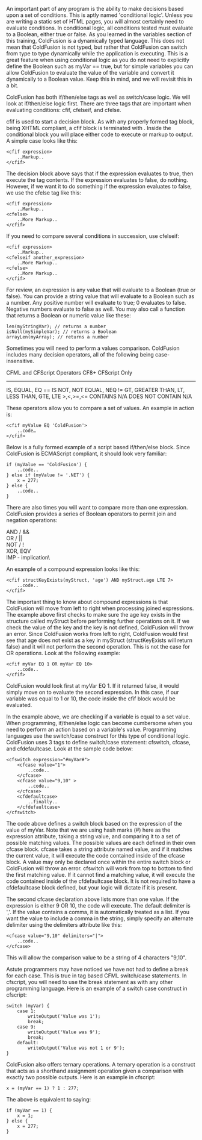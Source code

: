 An important part of any program is the ability to make decisions based
upon a set of conditions. This is aptly named 'conditional logic'.
Unless you are writing a static set of HTML pages, you will almost
certainly need to evaluate conditions. In conditional logic, all
conditions tested must evaluate to a Boolean, either true or false. As
you learned in the variables section of this training, ColdFusion is a
dynamically typed language. This does not mean that ColdFusion is not
typed, but rather that ColdFusion can switch from type to type
dynamically while the application is executing. This is a great feature
when using conditional logic as you do not need to explicitly define the
Boolean such as myVar == true, but for simple variables you can allow
ColdFusion to evaluate the value of the variable and convert it
dynamically to a Boolean value. Keep this in mind, and we will revisit
this in a bit.

ColdFusion has both if/then/else tags as well as switch/case logic. We
will look at if/then/else logic first. There are three tags that are
important when evaluating conditions: cfif, cfelseif, and cfelse.

cfif is used to start a decision block. As with any properly formed tag
block, being XHTML compliant, a cfif block is terminated with . Inside
the conditional block you will place either code to execute or markup to
output. A simple case looks like this:

    <cfif expression>
        ..Markup..
    </cfif>

The decision block above says that if the expression evaluates to true,
then execute the tag contents. If the expression evaluates to false, do
nothing. However, if we want it to do something if the expression
evaluates to false, we use the cfelse tag like this:

    <cfif expression>
        ..Markup..
    <cfelse>
        ..More Markup..
    </cfif>

If you need to compare several conditions in succession, use cfelseif:

    <cfif expression>
        ..Markup..
    <cfelseif another_expression>
        ..More Markup..
    <cfelse>
        ..More Markup..
    </cfif>

For review, an expression is any value that will evaluate to a Boolean
(true or false). You can provide a string value that will evaluate to a
Boolean such as a number. Any positive number will evaluate to true; 0
evaluates to false. Negative numbers evaluate to false as well. You may
also call a function that returns a Boolean or numeric value like these:

    len(myStringVar); // returns a number
    isNull(mySimpleVar); // returns a Boolean
    arrayLen(myArray); // returns a number

Sometimes you will need to perform a values comparison. ColdFusion
includes many decision operators, all of the following being
case-insensitive.

  CFML and CFScript Operators                 CF8+ CFScript Only
  ------------------------------------------- --------------------
  IS, EQUAL, EQ                               ==
  IS NOT, NOT EQUAL, NEQ                      !=
  GT, GREATER THAN, LT, LESS THAN, GTE, LTE   \>,\<,\>=,\<=
  CONTAINS                                    N/A
  DOES NOT CONTAIN                            N/A

These operators allow you to compare a set of values. An example in
action is:

    <cfif myValue EQ 'ColdFusion'>
        ..code…
    </cfif>

Below is a fully formed example of a script based if/then/else block.
Since ColdFusion is ECMAScript compliant, it should look very familiar:

    if (myValue == 'ColdFusion') {
        ..code..
    } else if (myValue != '.NET') {
        x = 277;
    } else {
        ..code..
    }

There are also times you will want to compare more than one expression.
ColdFusion provides a series of Boolean operators to permit join and
negation operations:

AND / &&\
 OR / ||\
 NOT / !\
 XOR, EQV\
 IMP - implication\

An example of a compound expression looks like this:

    <cfif structKeyExists(myStruct, 'age') AND myStruct.age LTE 7>
        ..code..
    </cfif>

The important thing to know about compound expressions is that
ColdFusion will move from left to right when processing joined
expressions. The example above first checks to make sure the age key
exists in the structure called myStruct before performing further
operations on it. If we check the value of the key and the key is not
defined, ColdFusion will throw an error. Since ColdFusion works from
left to right, ColdFusion would first see that age does not exist as a
key in myStruct (structKeyExists will return false) and it will not
perform the second operation. This is not the case for OR operations.
Look at the following example:

    <cfif myVar EQ 1 OR myVar EQ 10>
        ..code..
    </cfif>

ColdFusion would look first at myVar EQ 1. If it returned false, it
would simply move on to evaluate the second expression. In this case, if
our variable was equal to 1 or 10, the code inside the cfif block would
be evaluated.

In the example above, we are checking if a variable is equal to a set
value. When programming, if/then/else logic can become cumbersome when
you need to perform an action based on a variable's value. Programming
languages use the switch/case construct for this type of conditional
logic. ColdFusion uses 3 tags to define switch/case statement: cfswitch,
cfcase, and cfdefaultcase. Look at the sample code below:

    <cfswitch expression="#myVar#">
        <cfcase value="1">
            ..code..
        </cfcase>
        <cfcase value="9,10" >
            ..code..
        </cfcase>
        <cfdefaultcase>
            ..finally..
        </cfdefaultcase>
    </cfswitch>

The code above defines a switch block based on the expression of the
value of myVar. Note that we are using hash marks (\#) here as the
expression attribute, taking a string value, and comparing it to a set
of possible matching values. The possible values are each defined in
their own cfcase block. cfcase takes a string attribute named value, and
if it matches the current value, it will execute the code contained
inside of the cfcase block. A value may only be declared once within the
entire switch block or ColdFusion will throw an error. cfswitch will
work from top to bottom to find the first matching value. If it cannot
find a matching value, it will execute the code contained inside of the
cfdefaultcase block. It is not required to have a cfdefaultcase block
defined, but your logic will dictate if it is present.

The second cfcase declaration above lists more than one value. If the
expression is either 9 OR 10, the code will execute. The default
delimiter is ','. If the value contains a comma, it is automatically
treated as a list. If you want the value to include a comma in the
string, simply specify an alternate delimiter using the delimiters
attribute like this:

    <cfcase value="9,10" delimiters="|">
        ..code..
    </cfcase>

This will allow the comparison value to be a string of 4 characters
"9,10".

Astute programmers may have noticed we have not had to define a break
for each case. This is true in tag based CFML switch/case statements. In
cfscript, you will need to use the break statement as with any other
programming language. Here is an example of a switch case construct in
cfscript:

    switch (myVar) {
        case 1:
            writeOutput('Value was 1');
            break;
        case 9:
            writeOutput('Value was 9');
            break;
        default:
            writeOutput('Value was not 1 or 9');
    }

ColdFusion also offers ternary operations. A ternary operation is a
construct that acts as a shorthand assignment operation given a
comparison with exactly two possible outputs. Here is an example in
cfscript:

    x = (myVar == 1) ? 1 : 277;

The above is equivalent to saying:

    if (myVar == 1) {
        x = 1;
    } else {
        x = 277;
    }

